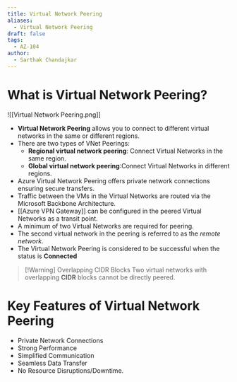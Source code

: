 ```yaml
---
title: Virtual Network Peering
aliases:
  - Virtual Network Peering
draft: false
tags:
  - AZ-104
author:
  - Sarthak Chandajkar
---
```

 
# What is Virtual Network Peering?

![[Virtual Network Peering.png]]

- **Virtual Network Peering** allows you to connect to different virtual networks in the same or different regions.
- There are two types of VNet Peerings:
	- **Regional virtual network peering**: Connect Virtual Networks in the same region.
	- **Global virtual network peering**:Connect Virtual Networks in different regions.
- Azure Virtual Network Peering offers private network connections ensuring secure transfers. 
- Traffic between the VMs in the Virtual Networks are routed via the Microsoft Backbone Architecture.
- [[Azure VPN Gateway]] can be configured in the peered Virtual Networks as a transit point.
- A minimum of two Virtual Networks are required for peering.
- The second virtual network in the peering is referred to as the _remote network_.
- The Virtual Network Peering is considered to be successful when the status is **Connected**


> [!Warning] Overlapping CIDR Blocks
> Two virtual networks with overlapping **CIDR** blocks cannot be directly peered.

# Key Features of Virtual Network Peering

- Private Network Connections
- Strong Performance
- Simplified Communication
- Seamless Data Transfer
- No Resource Disruptions/Downtime.